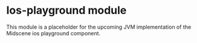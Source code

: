 # Ios-playground module

This module is a placeholder for the upcoming JVM implementation of the Midscene ios playground component.
